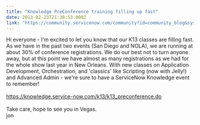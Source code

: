 ```yaml
---
title: "Knowledge PreConference training filling up fast"
date: 2013-02-23T21:38:53.000Z
link: "https://community.servicenow.com/community?id=community_blog&sys_id=24bc2a25dbd0dbc01dcaf3231f96199d"
---
```

<p>Hi everyone - I'm excited to let you know that our K13 classes are filling fast. As we have in the past two events (San Diego and NOLA), we are running at about 30% of conference registrations. We do our best not to turn anyone away, but at this point we have almost as many registrations as we had for the whole show last year in New Orleans. With new classes on Application Development, Orchestration, and 'classics' like Scripting (now with Jelly!) and Advanced Admin - we're sure to have a ServiceNow Knowledge event to remember!<br/><br/><a title="k-external-small" class="jive-link-external-small" href="https://knowledge.service-now.com/k13/k13_preconference.do" rel="nofollow" target="_blank">https://knowledge.service-now.com/k13/k13_preconference.do</a><br/><br/>Take care, hope to see you in Vegas.<br/>jon</p>